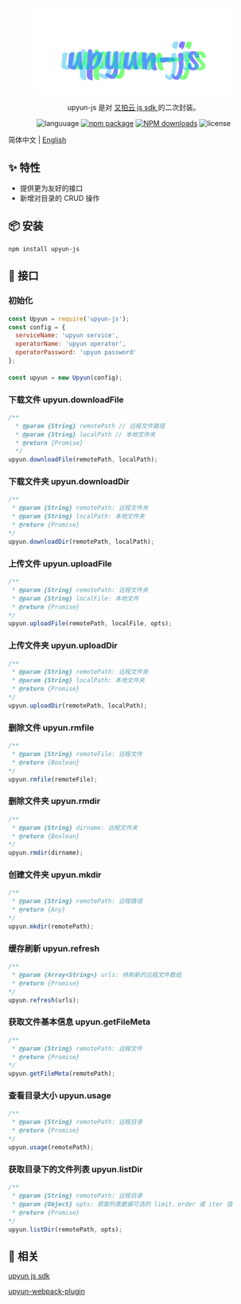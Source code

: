 <p align="center">
  <a href="http://ant.design">
    <img width="400" src="./assets/upyun-js.svg">
  </a>
</p>

<!-- <h1 align="center">Dubo CLI</h1> -->

<div align="center">
upyun-js 是对 <a href='https://github.com/upyun/node-sdk'>又拍云 js sdk </a>的二次封装。
<br>

 ![languuage](https://img.shields.io/badge/language-node-gcf.svg) [![npm package](https://img.shields.io/npm/v/upyun-js.svg?style=flat-square)](https://www.npmjs.com/package/dubo-cli) [![NPM downloads](http://img.shields.io/npm/dm/upyun-js.svg?style=flat-square)](https://www.npmjs.com/package/upyun-js) ![license](https://img.shields.io/badge/license-Anti%20996-99ccff.svg)
</div>

简体中文 | [English](./README-en.md)

## ✨ 特性

- 提供更为友好的接口
- 新增对目录的 CRUD 操作

## 📦 安装

```bash
npm install upyun-js
```

## 🔨 接口

### 初始化

```js
const Upyun = require('upyun-js');
const config = {
  serviceName: 'upyun service',
  operatorName: 'upyun operator',
  operatorPassword: 'upyun password'
};

const upyun = new Upyun(config);
```

### 下载文件 upyun.downloadFile

```js
/**
  * @param {String} remotePath // 远程文件路径
  * @param {String} localPath // 本地文件夹
  * @return {Promise}
  */
upyun.downloadFile(remotePath, localPath);
```

### 下载文件夹 upyun.downloadDir

```js
/**
 * @param {String} remotePath: 远程文件夹
 * @param {String} localPath: 本地文件夹
 * @return {Promise}
*/
upyun.downloadDir(remotePath, localPath);
```

### 上传文件 upyun.uploadFile

```js
/**
 * @param {String} remotePath: 远程文件夹
 * @param {String} localFile: 本地文件
 * @return {Promise}
*/
upyun.uploadFile(remotePath, localFile, opts);
```

### 上传文件夹 upyun.uploadDir

```js
/**
 * @param {String} remotePath: 远程文件夹
 * @param {String} localPath: 本地文件夹
 * @return {Promise}
*/
upyun.uploadDir(remotePath, localPath);
```

### 删除文件 upyun.rmfile

```js
/**
 * @param {String} remoteFile: 远程文件
 * @return {Boolean}
*/
upyun.rmfile(remoteFile);
```

### 删除文件夹 upyun.rmdir

```js
/**
 * @param {String} dirname: 远程文件夹
 * @return {Boolean}
*/
upyun.rmdir(dirname);
```

### 创建文件夹 upyun.mkdir

```js
/**
 * @param {String} remotePath: 远程路径
 * @return {Any}
*/
upyun.mkdir(remotePath);
```

### 缓存刷新 upyun.refresh

```js
/**
 * @param {Array<String>} urls: 待刷新的远程文件数组
 * @return {Promise}
*/
upyun.refresh(urls);
```

### 获取文件基本信息 upyun.getFileMeta

```js
/**
 * @param {String} remotePath: 远程文件
 * @return {Promise}
*/
upyun.getFileMeta(remotePath);
```

### 查看目录大小 upyun.usage

```js
/**
 * @param {String} remotePath: 远程目录
 * @return {Promise}
*/
upyun.usage(remotePath);
```

### 获取目录下的文件列表 upyun.listDir

```js
/**
 * @param {String} remotePath: 远程目录
 * @param {Object} opts: 获取列表数据可选的 limit、order 或 iter 值
 * @return {Promise}
*/
upyun.listDir(remotePath, opts);
```

## 🐤 相关

[upyun js sdk](https://github.com/upyun/node-sdk)

[upyun-webpack-plugin](https://github.com/TerenYeung/upyun-webpack-plugin)